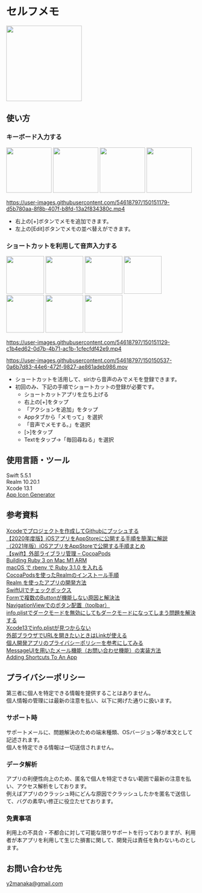 # セルフメモ

<img src="https://user-images.githubusercontent.com/54618797/149664790-aee50ec7-b42f-4a4f-a5b4-b54d63321746.png" width="200">

## 使い方

### キーボード入力する

<img src="https://user-images.githubusercontent.com/54618797/149664825-7e0af38b-7228-49cb-8469-3c714d28e324.png" width="120"> <img src="https://user-images.githubusercontent.com/54618797/149664957-cb4676b2-fb71-488d-92b5-a7d4d2ff7803.png" width="120"> <img src="https://user-images.githubusercontent.com/54618797/149665784-a4e1cec4-a3e3-47a9-92ba-b0ba1c11cc58.jpeg" width="120"> <img src="https://user-images.githubusercontent.com/54618797/149664881-4e1faada-872e-4d02-a19f-0ddae02f3d4f.png" width="120">


https://user-images.githubusercontent.com/54618797/150151179-d5b780aa-8f8b-407f-b8fd-13a2f834380c.mp4


- 右上の[+]ボタンでメモを追加できます。
- 左上の[Edit]ボタンでメモの並べ替えができます。
  
### ショートカットを利用して音声入力する

<img src="https://user-images.githubusercontent.com/54618797/149665583-3d76a959-e223-4e32-83b1-5397ac22bb59.png" width="100"> <img src="https://user-images.githubusercontent.com/54618797/149665420-bffa9a94-c265-4ee6-a3c7-2eebffdca5b1.png" width="100"> <img src="https://user-images.githubusercontent.com/54618797/149665463-a12d4668-fa29-4a5f-8a24-c582e8f21cd3.png" width="100"> <img src="https://user-images.githubusercontent.com/54618797/149665465-f0a7ff16-5139-47e4-b17f-332d5633cff4.png" width="100"> <img src="https://user-images.githubusercontent.com/54618797/149665472-4fbc55a7-e30b-4602-a48f-095982f1ed40.png" width="100"> <img src="https://user-images.githubusercontent.com/54618797/149665475-fb77fd6b-fc53-473c-a508-37988bdda25a.png" width="100"> <img src="https://user-images.githubusercontent.com/54618797/149665483-62ec30cd-7abd-4841-95e0-8649144a2ef6.png" width="100"> 


https://user-images.githubusercontent.com/54618797/150151129-c1b4ed62-0d7b-4b71-ac1b-1cfecfdf42e9.mp4



https://user-images.githubusercontent.com/54618797/150150537-0a6b7d83-44e6-472f-9827-ae861adeb986.mov


- ショートカットを活用して、siriから音声のみでメモを登録できます。
- 初回のみ、下記の手順でショートカットの登録が必要です。
    - ショートカットアプリを立ち上げる
    - 右上の[+]をタップ
    - 「アクションを追加」をタップ
    - Appタブから「メモって」を選択
    - 「音声でメモする。」を選択
    - [>]をタップ
    - Textをタップ→「毎回尋ねる」を選択

## 使用言語・ツール
Swift 5.5.1  
Realm 10.20.1   
Xcode 13.1   
[App Icon Generator](https://appicon.co/)   
## 参考資料
[Xcodeでプロジェクトを作成してGithubにプッシュする](https://swiswiswift.com/2020-12-03/)   
[【2020年度版】iOSアプリをAppStoreに公開する手順を簡潔に解説](https://qiita.com/Labi/items/3b71b8f5ef065904c1de)   
[（2021年版）iOSアプリをAppStoreで公開する手順まとめ](https://zenn.dev/moutend/articles/feebf0120dce6e6426fa)  
[【swift】外部ライブラリ管理 – CocoaPods](https://pomarano.site/ios/119/)    
[Building Ruby 3 on Mac M1 ARM](https://brandur.org/fragments/ruby-3-on-m1)   
[macOS で rbenv で Ruby 3.1.0 を入れる](https://nomad.office-aship.info/macos-rbenv/)   
[CocoaPodsを使ったRealmのインストール手順](https://naoya-ono.com/swift/realm-install/)  
[Realm を使ったアプリの開発方法](https://software.small-desk.com/development/2020/09/05/realmxcode12-realm-step1/)     
[SwiftUIでチェックボックス](https://zenn.dev/kazuchanfl/articles/f9b364c63ad3a7)   
[Formで複数のButtonが機能しない原因と解決法](https://www.choge-blog.com/programming/swiftuiform%E3%81%A7%E8%A4%87%E6%95%B0%E3%81%AEbutton%E3%81%8C%E6%A9%9F%E8%83%BD%E3%81%97%E3%81%AA%E3%81%84%E5%8E%9F%E5%9B%A0%E3%81%A8%E8%A7%A3%E6%B1%BA%E6%B3%95/)   
[NavigationViewでのボタン配置（toolbar）](https://capibara1969.com/3045/)   
[info.plistでダークモードを無効にしてもダークモードになってしまう問題を解決する](https://qiita.com/antk/items/b9f95a5cdfc32341b2a5)   
[Xcode13でinfo.plistが見つからない](https://zenn.dev/yuma1217/articles/cd4c79b39266e4)  
[外部ブラウザでURLを開きたいときはLinkが使える](https://weblion303.net/2386)   
[個人開発アプリのプライバシーポリシーを参考にしてみる](https://buchio.ever.jp/how-privacy-policy/)  
[MessageUIを用いたメール機能（お問い合わせ機能）の実装方法](https://qiita.com/nkekisasa222/items/4e110b4d43016ea8846a)  
[Adding Shortcuts To An App](https://toolboxpro.app/blog/adding-shortcuts-to-an-app-1)  
## プライバシーポリシー
第三者に個人を特定できる情報を提供することはありません。  
個人情報の管理には最新の注意を払い、以下に掲げた通りに扱います。  

### サポート時
サポートメールに、問題解決のための端末種類、OSバージョン等が本文として記述されます。  
個人を特定できる情報は一切送信されません。  

### データ解析
アプリの利便性向上のため、匿名で個人を特定できない範囲で最新の注意を払い、アクセス解析をしております。  
例えばアプリのクラッシュ時にどんな原因でクラッシュしたかを匿名で送信して、バグの素早い修正に役立たせております。  

### 免責事項
利用上の不具合・不都合に対して可能な限りサポートを行っておりますが、利用者が本アプリを利用して生じた損害に関して、開発元は責任を負わないものとします。

## お問い合わせ先
y2manaka@gmail.com
